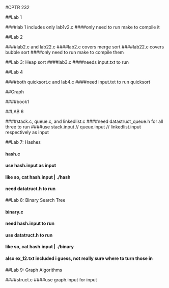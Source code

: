 #CPTR 232




##Lab 1

####lab 1 includes only lab1v2.c
####only need to run make to compile it


##Lab 2

####lab2.c and lab22.c
####lab2.c covers merge sort
####lab22.c covers bubble sort
####only need to run make to compile them

##Lab 3: Heap sort
####lab3.c
####needs input.txt to run

##Lab 4

####both quicksort.c and lab4.c
####need input.txt to run quicksort

##Graph

####book1

##LAB 6

####stack.c, queue.c, and linkedlist.c
####need datastruct_queue.h for all three to run
####use stack.input // queue.input // linkedlist.input respectively as input

##Lab 7: Hashes

#### hash.c
#### use hash.input as input
#### like so, cat hash.input | ./hash
#### need datatruct.h to run

##Lab 8: Binary Search Tree

#### binary.c
#### need hash.input to run
#### use datatruct.h to run
#### like so, cat hash.input | ./binary
#### also ex_12.txt included i guess, not really sure where to turn those in

##Lab 9: Graph Algorithms

####struct.c
####use graph.input for input
